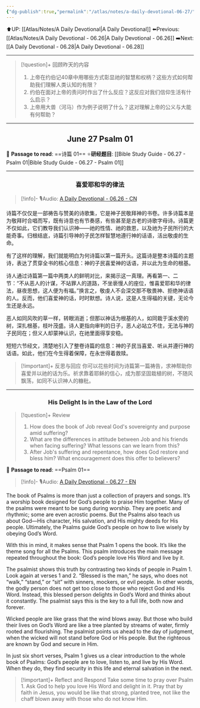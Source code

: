 ```yaml
---
{"dg-publish":true,"permalink":"/atlas/notes/a-daily-devotional-06-27/"}
---
```


 ⬆️UP: [[Atlas/Notes/A Daily Devotional\|A Daily Devotional]]
⬅️Previous: [[Atlas/Notes/A Daily Devotional - 06.26\|A Daily Devotional - 06.26]]
➡️Next: [[A Daily Devotional - 06.28\|A Daily Devotional - 06.28]]

---

> [!question]+ 回顾昨天的内容
> 1.  ⁠上帝在约伯记40章中用哪些方式彰显祂的智慧和权柄？这些方式如何帮助我们理解人类认知的有限？
> 2. 约伯在面对上帝的责问时作出了什么反应？这反应对我们信仰生活有什么启示？
> 3. 上帝用大兽（河马）作为例子说明了什么？这对理解上帝的公义与大能有何帮助？

---
## <center>June 27 Psalm 01</center>

📖 **Passage to read**: ==诗篇 01==
⭐**研经题目**: [[Bible Study Guide - 06.27 - Psalm 01\|Bible Study Guide - 06.27 - Psalm 01]]

---
### <center>喜爱耶和华的律法</center>

> [!info]- 🎙️Audio: [A Daily Devotional - 06.26 - CN]()

诗篇不仅仅是一部祷告与赞美的诗歌集，它是神子民敬拜神的书卷。许多诗篇本是为敬拜时合唱而写，既有诗意也有节奏感，有些甚至是古老的诗歌字母诗。诗篇更不仅如此，它们教导我们认识神——祂的性情、祂的救恩，以及祂为子民所行的大能奇事。归根结底，诗篇引导神的子民怎样智慧地遵行神的话语，活出敬虔的生命。

有了这样的理解，我们就能明白为何诗篇以第一篇开头。这篇诗是整本诗篇的主题诗，表达了贯穿全书的核心信息：神的子民喜爱神的话语，并以此为生命的根基。

诗人通过诗篇第一篇中两类人的鲜明对比，来揭示这一真理。再看第一、二节：“不从恶人的计谋，不站罪人的道路，不坐亵慢人的座位，惟喜爱耶和华的律法，昼夜思想，这人便为有福。”换言之，敬虔人不会深交那不敬畏神、拒绝神话语的人。反而，他们喜爱神的话，时时默想。诗人说，这是人生得福的关键，无论今生还是永远。

恶人如同风吹的草一样，转眼消逝；但那以神话为根基的人，如同栽于溪水旁的树，深扎根基，枝叶茂盛。诗人更指向审判的日子，恶人必站立不住，无法与神的子民同在；但义人却蒙神认识，在祂里面得享安稳。

短短六节经文，清楚地引入了整卷诗篇的信息：神的子民当喜爱、听从并遵行神的话语。如此，他们在今生得着保障，在永世得着救赎。

> [!important]+ 反思与回应
你可以花些时间为诗篇第一篇祷告，求神帮助你喜爱并以祂的话为乐。祈求靠着耶稣的信心，成为那坚固栽植的树，不随风飘荡，如同不认识神人的糠秕。



---
### <center>His Delight Is in the Law of the Lord</center>

> [!question]+ Review
> 1. How does the book of Job reveal God's sovereignty and purpose amid suffering?
> 2. ⁠What are the differences in attitude between Job and his friends when facing suffering? What lessons can we learn from this?
> 3. After Job's suffering and repentance, how does God restore and bless him? What encouragement does this offer to believers?

📖 **Passage to read**: ==Psalm 01==

> [!info]- 🎙️Audio: [A Daily Devotional - 06.27 - EN]()  


The book of Psalms is more than just a collection of prayers and songs. It’s a worship book designed for God’s people to praise Him together. Many of the psalms were meant to be sung during worship. They are poetic and rhythmic; some are even acrostic poems. But the Psalms also teach us about God—His character, His salvation, and His mighty deeds for His people. Ultimately, the Psalms guide God’s people on how to live wisely by obeying God’s Word.

With this in mind, it makes sense that Psalm 1 opens the book. It’s like the theme song for all the Psalms. This psalm introduces the main message repeated throughout the book: God’s people love His Word and live by it.

The psalmist shows this truth by contrasting two kinds of people in Psalm 1. Look again at verses 1 and 2. “Blessed is the man,” he says, who does not “walk,” “stand,” or “sit” with sinners, mockers, or evil people. In other words, the godly person does not get too close to those who reject God and His Word. Instead, this blessed person delights in God’s Word and thinks about it constantly. The psalmist says this is the key to a full life, both now and forever.

Wicked people are like grass that the wind blows away. But those who build their lives on God’s Word are like a tree planted by streams of water, firmly rooted and flourishing. The psalmist points us ahead to the day of judgment, when the wicked will not stand before God or His people. But the righteous are known by God and secure in Him.

In just six short verses, Psalm 1 gives us a clear introduction to the whole book of Psalms: God’s people are to love, listen to, and live by His Word. When they do, they find security in this life and eternal salvation in the next.

> [!important]+ Reflect and Respond
Take some time to pray over Psalm 1. Ask God to help you love His Word and delight in it. Pray that by faith in Jesus, you would be like that strong, planted tree, not like the chaff blown away with those who do not know Him.
